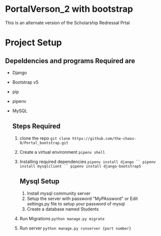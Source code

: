 # PortalVerson_2 with bootstrap

This is an alternate version of the Scholarship Redressal Prtal

# Project Setup
## Depeldencies and programs Required are 
- Django
- Bootstrap v5
- pip
- pipenv
- MySQL
    

    ## Steps Required

    1. clone the repo
        `git clone https://github.com/the-chaos-0/Portal_bootstrap.git`
    
    2. Create a virtual environment 
        `pipenv shell`
    
    3. Installing required dependencies
        `
        pipenv install django
        ``
        pipenv install mysqlclient
        ``
        pipenv install django-bootstrap5
        `
        ## Mysql Setup

        1. Install mysql community server
        2. Setup the server with password "MyPAssword"
            or
            Edit settings.py file to setup your password of mysql 
        3. Create a database named Students
    
    4. Run Migrations
        `python manage.py migrate`
    
    5. Run server
        `python manage.py runserver {port number}`



